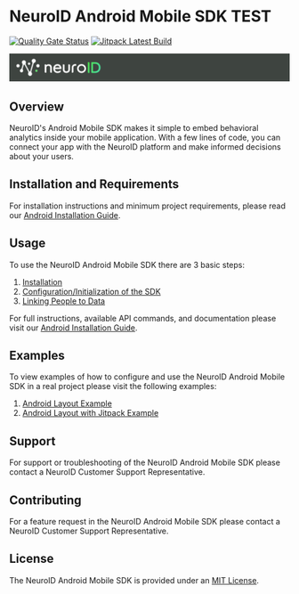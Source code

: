# NeuroID Android Mobile SDK TEST

[![Quality Gate Status](https://sonarcloud.io/api/project_badges/measure?project=Neuro-ID_neuroid-android-sdk&metric=alert_status)](https://sonarcloud.io/summary/new_code?id=Neuro-ID_neuroid-android-sdk)
[![Jitpack Latest Build](https://jitpack.io/v/Neuro-ID/neuroid-android-sdk.svg)](https://jitpack.io/#Neuro-ID/neuroid-android-sdk)

![Neuro-ID Logo](/docs/images/NeuroID_Logo.png)

## Overview

NeuroID's Android Mobile SDK makes it simple to embed behavioral analytics inside your mobile application. With a few lines of code, you can connect your app with the NeuroID platform and make informed decisions about your users.

## Installation and Requirements

For installation instructions and minimum project requirements, please read our [Android Installation Guide](https://neuro-id.readme.io/docs/android-installation).

## Usage

To use the NeuroID Android Mobile SDK there are 3 basic steps:

1. [Installation](https://neuro-id.readme.io/docs/android-installation#installation)
1. [Configuration/Initialization of the SDK](https://neuro-id.readme.io/docs/android-installation#2-initialize-the-sdk)
1. [Linking People to Data](https://neuro-id.readme.io/docs/android-installation#3-link-people-to-data)

For full instructions, available API commands, and documentation please visit our [Android Installation Guide](https://neuro-id.readme.io/docs/android-installation).

## Examples

To view examples of how to configure and use the NeuroID Android Mobile SDK in a real project please visit the following examples:

1. [Android Layout Example](https://neuro-id.readme.io/recipes/android-layouts-installation)
1. [Android Layout with Jitpack Example](https://neuro-id.readme.io/recipes/android-layouts-using-jitpack-installation)

## Support

For support or troubleshooting of the NeuroID Android Mobile SDK please contact a NeuroID Customer Support Representative.

## Contributing

For a feature request in the NeuroID Android Mobile SDK please contact a NeuroID Customer Support Representative.

## License

The NeuroID Android Mobile SDK is provided under an [MIT License](LICENSE).
